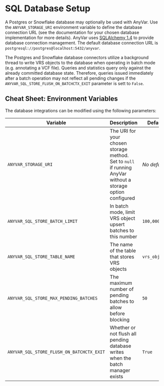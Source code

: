 # SQL Database Setup

A Postgres or Snowflake database may optionally be used with AnyVar. Use the  `ANYVAR_STORAGE_URI` environment variable
to define the database connection URL (see the documentation for your chosen database implementation for more details). AnyVar uses
[SQLAlchemy 1.4](https://docs.sqlalchemy.org/en/14/index.html) to provide database
connection management. The default database connection URL
is `postgresql://postgres@localhost:5432/anyvar`.



The Postgres and Snowflake database connectors utilize a background thread
to write VRS objects to the database when operating in batch mode (e.g. annotating
a VCF file). Queries and statistics query only against the already committed database
state. Therefore, queries issued immediately after a batch operation may not reflect
all pending changes if the `ANYVAR_SQL_STORE_FLUSH_ON_BATCHCTX_EXIT` parameter is sett
to `False`.


## Cheat Sheet: Environment Variables

The database integrations can be modified using the following parameters:

| Variable | Description | Default |
| -------- | ------- | ------- |
| `ANYVAR_STORAGE_URI` | The URI for your chosen storage method. Set to `null` if running AnyVar without a storage option configured | _No default_ |
| `ANYVAR_SQL_STORE_BATCH_LIMIT`| In batch mode, limit VRS object upsert batches to this number | `100,000` |
| `ANYVAR_SQL_STORE_TABLE_NAME` | The name of the table that stores VRS objects | `vrs_objects` |
| `ANYVAR_SQL_STORE_MAX_PENDING_BATCHES` | The maximum number of pending batches to allow before blocking | `50` |
| `ANYVAR_SQL_STORE_FLUSH_ON_BATCHCTX_EXIT` | Whether or not flush all pending database writes when the batch manager exists | `True` |
